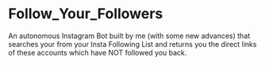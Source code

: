 # Follow_Your_Followers
An autonomous Instagram Bot built by me (with some new advances) that searches your from your Insta Following List and returns you the direct links of these accounts which have NOT followed you back. 
